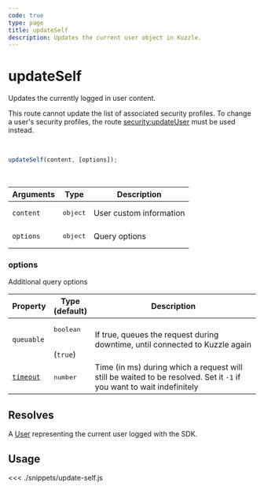 ```yaml
---
code: true
type: page
title: updateSelf
description: Updates the current user object in Kuzzle.
---
```


# updateSelf

Updates the currently logged in user content.

This route cannot update the list of associated security profiles. To change a user's security profiles, the route [security:updateUser](/core/2/api/controllers/security/update-user) must be used instead.

<br/>

```js
updateSelf(content, [options]);
```

<br/>

| Arguments | Type              | Description             |
| --------- | ----------------- | ----------------------- |
| `content` | <pre>object</pre> | User custom information |
| `options` | <pre>object</pre> | Query options           |

### options

Additional query options

| Property   | Type<br/>(default)              | Description                                                                                                           |
| ---------- | ------------------------------- | --------------------------------------------------------------------------------------------------------------------- |
| `queuable` | <pre>boolean</pre><br/>(`true`) | If true, queues the request during downtime, until connected to Kuzzle again                                          |
| [`timeout`](/sdk/7/core-classes/kuzzle/query#timeout)  | <pre>number</pre>               | Time (in ms) during which a request will still be waited to be resolved. Set it `-1` if you want to wait indefinitely |

## Resolves

A [User](/sdk/js/7/core-classes/user) representing the current user logged with the SDK.

## Usage

<<< ./snippets/update-self.js

